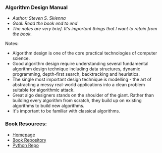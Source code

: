 ### Algorithm Design Manual 

* *Author: Steven S. Skienna*
* *Goal: Read the book end to end*
* *The notes are very brief. It's important things that I want to retain from the book.*

Notes:
* Algorithm design is one of the core practical technologies of computer science. 
* Good algorithm design require understanding several fundamental algorithm design technique including data structures, dynamic programming, depth-first search, backtracking and heuristics. 
* The single most important design technique is modelling - the art of abstracting a messy real-world applications into a clean problem suitable for algorithmic attack. 
* Great algo designers stands on the shoulder of the giant. Rather than building every algorithm from scratch, they build up on existing algorithms to build new algorithms. 
* It's important to be familiar with classical algorithms. 


### Book Resources:

* [Homepage](https://www.algorist.com)
* [Book Repository](https://www.algorist.com/algorist.html)
* [Python Repo](https://www.algorist.com/languages/Python.html)


